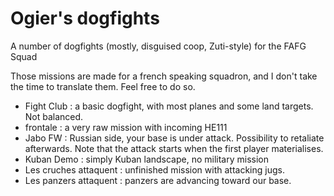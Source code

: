 # Ogier's dogfights

A number of dogfights (mostly, disguised coop, Zuti-style) for the FAFG Squad

Those missions are made for a french speaking squadron, and I don't take the time to translate them. Feel free to do so.

- Fight Club : a basic dogfight, with most planes and some land targets. Not balanced.
- frontale : a very raw mission with incoming HE111
- Jabo FW : Russian side, your base is under attack. Possibility to retaliate afterwards. Note that the attack starts when the first player materialises.
- Kuban Demo : simply Kuban landscape, no military mission
- Les cruches attaquent : unfinished mission with attacking jugs.
- Les panzers attaquent : panzers are advancing toward our base.